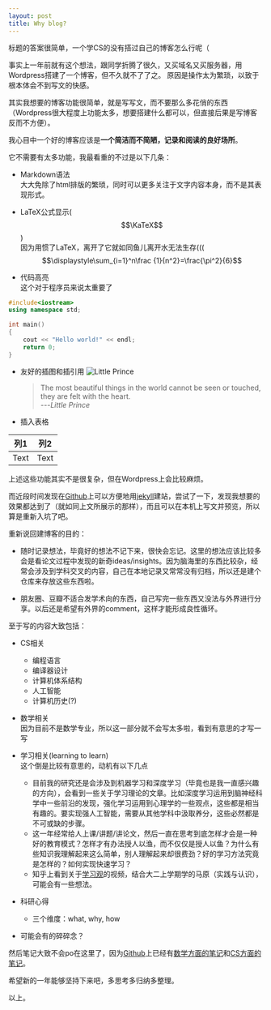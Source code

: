 ```yaml
---
layout: post
title: Why blog?
---
```


标题的答案很简单，一个学CS的没有搭过自己的博客怎么行呢（

事实上一年前就有这个想法，跟同学折腾了很久，又买域名又买服务器，用Wordpress搭建了一个博客，但不久就不了了之。
原因是操作太为繁琐，以致于根本体会不到写文的快感。

其实我想要的博客功能很简单，就是写写文，而不要那么多花俏的东西（Wordpress很大程度上功能太多，想要搭建什么都可以，但直接后果是写博客反而不方便）。

我心目中一个好的博客应该是**一个简洁而不简陋，记录和阅读的良好场所**。

<!--more-->

它不需要有太多功能，我最看重的不过是以下几条：
* Markdown语法<br/>
大大免除了html排版的繁琐，同时可以更多关注于文字内容本身，而不是其表现形式。

* LaTeX公式显示($$\KaTeX$$)<br/>
因为用惯了LaTeX，离开了它就如同鱼儿离开水无法生存((( <br/>
$$\displaystyle\sum_{i=1}^n\frac {1}{n^2}=\frac{\pi^2}{6}$$

* 代码高亮<br/>
这个对于程序员来说太重要了

```cpp
#include<iostream>
using namespace std;

int main()
{
	cout << "Hello world!" << endl;
    return 0;
}
```

* 友好的插图和插引用
![Little Prince]({{"/assets/images/little-prince.png"|absolute_url}})

  > The most beautiful things in the world cannot be seen or touched, they are felt with the heart.<br/>---*Little Prince*

* 插入表格

| 列1 | 列2 |
| :---: | :---: |
|  Text   |   Text  |

上述这些功能其实不是很复杂，但在Wordpress上会比较麻烦。

而近段时间发现在[Github](https://pages.github.com)上可以方便地用[jekyll](https://github.com/jekyll/jekyll)建站，尝试了一下，发现我想要的效果都达到了（就如同上文所展示的那样），而且可以在本机上写文并预览，所以算是重新入坑了吧。

重新说回建博客的目的：
* 随时记录想法，毕竟好的想法不记下来，很快会忘记。这里的想法应该比较多会是看论文过程中发现的新奇ideas/insights。因为脑海里的东西比较杂，经常会涉及到学科交叉的内容，自己在本地记录又常常没有归档，所以还是建个仓库来存放这些东西啦。

* 朋友圈、豆瓣不适合发学术向的东西，自己写完一些东西又没法与外界进行分享。以后还是希望有外界的comment，这样才能形成良性循环。

至于写的内容大致包括：
* CS相关
	- 编程语言
	- 编译器设计
	- 计算机体系结构
	- 人工智能
	- 计算机历史(?)

* 数学相关<br/>
因为目前不是数学专业，所以这一部分就不会写太多啦，看到有意思的才写一写

* 学习相关(learning to learn)<br/>
这个倒是比较有意思的，动机有以下几点
	- 目前我的研究还是会涉及到机器学习和深度学习（毕竟也是我一直感兴趣的方向），会看到一些关于学习理论的文章。比如深度学习运用到脑神经科学中一些前沿的发现，强化学习运用到心理学的一些观点，这些都是相当有趣的。要实现强人工智能，需要从其他学科中汲取养分，这些必然都是不可或缺的步骤。
	- 这一年经常给人上课/讲题/讲论文，然后一直在思考到底怎样才会是一种好的教育模式？怎样才有办法授人以渔，而不仅仅是授人以鱼？为什么有些知识我理解起来这么简单，别人理解起来却很费劲？好的学习方法究竟是怎样的？如何实现快速学习？
	- 知乎上看到关于[学习观](https://zhuanlan.zhihu.com/p/27857399)的视频，结合大二上学期学的马原（实践与认识），可能会有一些想法。

* 科研心得
	- 三个维度：what, why, how

* 可能会有的碎碎念？

然后笔记大致不会po在这里了，因为[Github](https://github.com/chhzh123/)上已经有[数学方面的笔记](https://github.com/chhzh123/Notes-of-Math)和[CS方面的笔记](https://github.com/chhzh123/CS-Notes)。

希望新的一年能够坚持下来吧，多思考多归纳多整理。

以上。